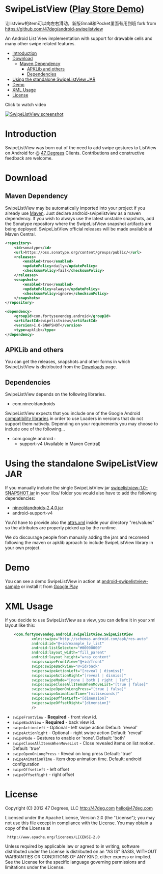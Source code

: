 SwipeListView ([Play Store Demo][1])
=============
让listview的item可以向左右滑动，新版Gmail和Pocket里面有用到哦
fork from https://github.com/47deg/android-swipelistview

An Android List View implementation with support for drawable cells and many other swipe related features.

- [Introduction](#introduction)
- [Download](#download)
  - [Maven Dependency](#maven-dependency)
	- [APKLib and others](#apklib-and-others)
	- [Dependencies](#dependencies)
- [Using the standalone SwipeListView JAR](#using-the-standalone-swipelistview-jar)
- [Demo](#demo)
- [XML Usage](#xml-usage)
- [License](#license)
 
Click to watch video

[![SwipeListView screenshot][6]][7]

# Introduction

SwipeListView was born out of the need to add swipe gestures to ListView on Android for 
@ [47 Degrees][4] Clients. Contributions and constructive feedback are welcome.

# Download

## Maven Dependency

SwipeListView may be automatically imported into your project if you already use [Maven](http://maven.apache.org/). 
Just declare android-swipelistview as a maven dependency.
If you wish to always use the latest unstable snapshots, add the Sonatype repository where the SwipeListView 
snapshot artifacts are being deployed.
SwipeListView official releases will be made available at Maven Central.

```xml
<repository>
    <id>sonatype</id>
    <url>https://oss.sonatype.org/content/groups/public/</url>
    <releases>
        <enabled>true</enabled>
        <updatePolicy>daily</updatePolicy>
        <checksumPolicy>fail</checksumPolicy>
    </releases>
    <snapshots>
        <enabled>true</enabled>
        <updatePolicy>always</updatePolicy>
        <checksumPolicy>ignore</checksumPolicy>
    </snapshots>
</repository>

<dependency>
    <groupId>com.fortysevendeg.android</groupId>
    <artifactId>swipelistview</artifactId>
    <version>1.0-SNAPSHOT</version>
    <type>apklib</type>
</dependency>
```
## APKLib and others

You can get the releases, snapshots and other forms in which SwipeListView is distributed from the
[Downloads][5] page.

## Dependencies

SwipeListView depends on the following libraries.

- com.nineoldandroids 

SwipeListView expects that you include one of the Google Android [compatibility libraries][3] in order to use Loaders in versions that do not support them natively.
Depending on your requirements you may choose to include one of the following...

- com.google.android :
    - support-v4 (Available in Maven Central)

# Using the standalone SwipeListView JAR

If you manually include the single SwipeListView jar [swipelistview-1.0-SNAPSHOT.jar][5] in your libs/ folder you would also have to add the following dependencies:

- [nineoldandroids-2.4.0.jar][8]
- android-support-v4

You'd have to provide also the [attrs.xml][9] inside your directory "res/values" so the attributes are properly picked up by the runtime.

We do discourage people from manually adding the jars and recomend following the maven or apklib aproach to include SwipeListView library in your own project.

# Demo

You can see a demo SwipeListView in action at [android-swipelistview-sample][2] or install it from [Google Play][1]


# XML Usage

If you decide to use SwipeListView as a view, you can define it in your xml layout like this:

```xml
    <com.fortysevendeg.android.swipelistview.SwipeListView
            xmlns:swipe="http://schemas.android.com/apk/res-auto"
            android:id="@+id/example_lv_list"
            android:listSelector="#00000000"
            android:layout_width="fill_parent"
            android:layout_height="wrap_content"
            swipe:swipeFrontView="@+id/front"
            swipe:swipeBackView="@+id/back"
            swipe:swipeActionLeft="[reveal | dismiss]"
            swipe:swipeActionRight="[reveal | dismiss]"
            swipe:swipeMode="[none | both | right | left]"
            swipe:swipeCloseAllItemsWhenMoveList="[true | false]"
            swipe:swipeOpenOnLongPress="[true | false]"
            swipe:swipeAnimationTime="[miliseconds]"
            swipe:swipeOffsetLeft="[dimension]"
            swipe:swipeOffsetRight="[dimension]"
            />
```

* `swipeFrontView` - **Required** - front view id.
* `swipeBackView` - **Required** - back view id.
* `swipeActionLeft` - Optional - left swipe action Default: 'reveal'
* `swipeActionRight` - Optional - right swipe action Default: 'reveal'
* `swipeMode` - Gestures to enable or 'none'. Default: 'both'
* `swipeCloseAllItemsWhenMoveList` - Close revealed items on list motion. Default: 'true'
* `swipeOpenOnLongPress` - Reveal on long press Default: 'true'
* `swipeAnimationTime` - item drop animation time. Default: android configuration
* `swipeOffsetLeft` - left offset
* `swipeOffsetRight` - right offset

# License

Copyright (C) 2012 47 Degrees, LLC
http://47deg.com
hello@47deg.com

Licensed under the Apache License, Version 2.0 (the "License");
you may not use this file except in compliance with the License.
You may obtain a copy of the License at

     http://www.apache.org/licenses/LICENSE-2.0

Unless required by applicable law or agreed to in writing, software
distributed under the License is distributed on an "AS IS" BASIS,
WITHOUT WARRANTIES OR CONDITIONS OF ANY KIND, either express or implied.
See the License for the specific language governing permissions and
limitations under the License.

[1]: https://play.google.com/store/apps/details?id=com.fortysevendeg.android.swipelistview
[2]: https://github.com/47deg/android-swipelistview-sample
[3]: http://developer.android.com/intl/es/tools/extras/support-library.html
[4]: http://47deg.com
[5]: https://github.com/47deg/android-swipelistview/downloads
[6]: https://raw.github.com/47deg/android-swipelistview-sample/master/screenshot_swipelistview_small.png
[7]: https://www.youtube.com/watch?v=E0352OH488M
[8]: https://github.com/JakeWharton/NineOldAndroids/downloads
[9]: https://github.com/47deg/android-swipelistview/tree/master/res/values
